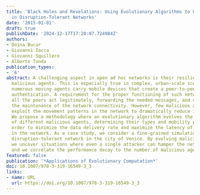 ```yaml
---
title: 'Black Holes and Revelations: Using Evolutionary Algorithms to Uncover Vulnerabilities
  in Disruption-Tolerant Networks'
date: '2015-01-01'
draft: true
publishDate: '2024-12-17T17:20:07.724984Z'
authors:
- Doina Bucur
- Giovanni Iacca
- Giovanni Squillero
- Alberto Tonda
publication_types:
- '6'
abstract: A challenging aspect in open ad hoc networks is their resilience against
  malicious agents. This is especially true in complex, urban-scale scenarios where
  numerous moving agents carry mobile devices that create a peer-to-peer network without
  authentication. A requirement for the proper functioning of such networks is that
  all the peers act legitimately, forwarding the needed messages, and concurring to
  the maintenance of the network connectivity. However, few malicious agents may easily
  exploit the movement patterns in the network to dramatically reduce its performance.
  We propose a methodology where an evolutionary algorithm evolves the parameters
  of different malicious agents, determining their types and mobility patterns in
  order to minimize the data delivery rate and maximize the latency of communication
  in the network. As a case study, we consider a fine-grained simulation of a large-scale
  disruption-tolerant network in the city of Venice. By evolving malicious agents,
  we uncover situations where even a single attacker can hamper the network performance,
  and we correlate the performance decay to the number of malicious agents.
featured: false
publication: '*Applications of Evolutionary Computation*'
doi: 10.1007/978-3-319-16549-3_3
links:
- name: URL
  url: https://doi.org/10.1007/978-3-319-16549-3_3
---
```


